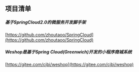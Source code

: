 ##  项目清单  

#####  基于SpringCloud2.0的微服务开发脚手架
[https://github.com/zhoutaoo/SpringCloud](https://github.com/zhoutaoo/SpringCloud)

#####  Weshop是基于Spring Cloud(Greenwich)开发的小程序商城系统  
[https://gitee.com/cjbi/weshop](https://gitee.com/cjbi/weshop) 
